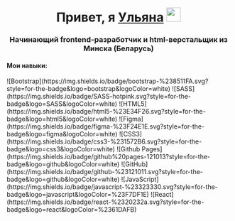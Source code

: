 
<h1 align="center">Привет, я <a href="https://daniilshat.ru/" target="_blank">Ульяна</a> 
<img src="https://github.com/blackcater/blackcater/raw/main/images/Hi.gif" height="32"/></h1>
<h3 align="center">Начинающий frontend-разработчик и html-верстальщик из Минска (Беларусь)</h3>

<h4>Мои навыки:</h4>
![Bootstrap](https://img.shields.io/badge/bootstrap-%238511FA.svg?style=for-the-badge&logo=bootstrap&logoColor=white)
![SASS](https://img.shields.io/badge/SASS-hotpink.svg?style=for-the-badge&logo=SASS&logoColor=white)
![HTML5](https://img.shields.io/badge/html5-%23E34F26.svg?style=for-the-badge&logo=html5&logoColor=white)
![Figma](https://img.shields.io/badge/figma-%23F24E1E.svg?style=for-the-badge&logo=figma&logoColor=white)
![CSS3](https://img.shields.io/badge/css3-%231572B6.svg?style=for-the-badge&logo=css3&logoColor=white)
![Github Pages](https://img.shields.io/badge/github%20pages-121013?style=for-the-badge&logo=github&logoColor=white)
![GitHub](https://img.shields.io/badge/github-%23121011.svg?style=for-the-badge&logo=github&logoColor=white)
![JavaScript](https://img.shields.io/badge/javascript-%23323330.svg?style=for-the-badge&logo=javascript&logoColor=%23F7DF1E)
	![React](https://img.shields.io/badge/react-%2320232a.svg?style=for-the-badge&logo=react&logoColor=%2361DAFB)


